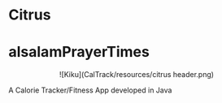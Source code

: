 # Citrus
# alsalamPrayerTimes
<p align="center">
 ![Kiku](CalTrack/resources/citrus header.png)
</p>

A Calorie Tracker/Fitness App developed in Java
